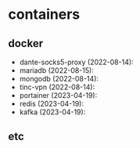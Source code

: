 # containers

## docker
 - dante-socks5-proxy (2022-08-14):
 - mariadb (2022-08-15):
 - mongodb (2022-08-14):
 - tinc-vpn (2022-08-14):
 - portainer (2023-04-19):
 - redis (2023-04-19):
 - kafka (2023-04-19):

## etc
